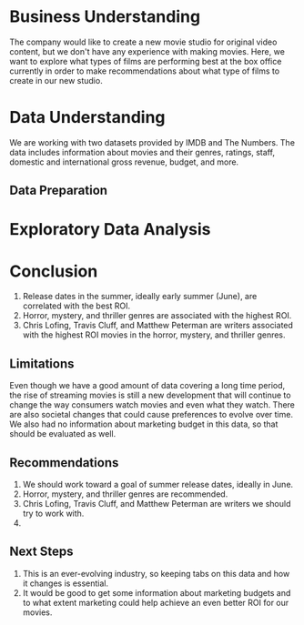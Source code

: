 # Business Understanding
The company would like to create a new movie studio for original video content, but we don't have any experience with making movies. Here, we want to explore what types of films are performing best at the box office currently in order to make recommendations about what type of films to create in our new studio.

# Data Understanding
We are working with two datasets provided by IMDB and The Numbers.  The data includes information about movies and their genres, ratings, staff, domestic and international gross revenue, budget, and more.

## Data Preparation

# Exploratory Data Analysis

# Conclusion
1) Release dates in the summer, ideally early summer (June), are correlated with the best ROI.
2) Horror, mystery, and thriller genres are associated with the highest ROI.
3) Chris Lofing, Travis Cluff, and Matthew Peterman are writers associated with the highest ROI movies in the horror, mystery, and thriller genres.

## Limitations
Even though we have a good amount of data covering a long time period, the rise of streaming movies is still a new development that will continue to change the way consumers watch movies and even what they watch. There are also societal changes that could cause preferences to evolve over time. We also had no information about marketing budget in this data, so that should be evaluated as well.

## Recommendations
1) We should work toward a goal of summer release dates, ideally in June.
2) Horror, mystery, and thriller genres are recommended.
3) Chris Lofing, Travis Cluff, and Matthew Peterman are writers we should try to work with.
4) 
## Next Steps
1) This is an ever-evolving industry, so keeping tabs on this data and how it changes is essential.
2) It would be good to get some information about marketing budgets and to what extent marketing could help achieve an even better ROI for our movies.
